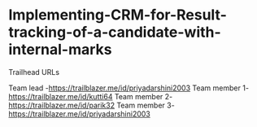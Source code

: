 # Implementing-CRM-for-Result-tracking-of-a-candidate-with-internal-marks

Trailhead URLs 

Team lead -https://trailblazer.me/id/priyadarshini2003 
Team member 1-https://trailblazer.me/id/kutti64
Team member 2-https://trailblazer.me/id/parik32
Team member 3-https://trailblazer.me/id/priyadarshini2003

